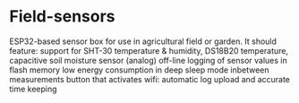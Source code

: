 # Field-sensors
ESP32-based sensor box for use in agricultural field or garden.
It should feature:
support for SHT-30 temperature & humidity, DS18B20 temperature, capacitive soil moisture sensor (analog)
  off-line logging of sensor values in flash memory
  low energy consumption in deep sleep mode inbetween measurements
  button that activates wifi: automatic log upload and accurate time keeping
